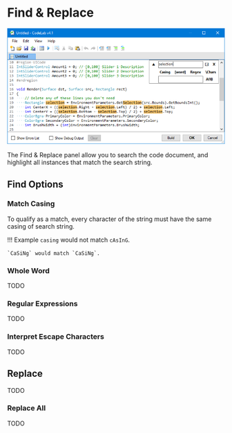 # Find & Replace

![Find & Replace](img/findAndReplace.png)

The Find & Replace panel allow you to search the code document, and highlight all instances that match the search string.

## Find Options

### Match Casing

To qualify as a match, every character of the string must have the same casing of search string.

!!! Example
    `casing` would not match `cAsInG`.

    `CaSiNg` would match `CaSiNg`.

### Whole Word

TODO

### Regular Expressions

TODO

### Interpret Escape Characters

TODO

## Replace

TODO

### Replace All

TODO
